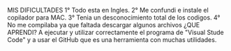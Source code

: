 MIS DIFICULTADES
1° Todo esta en Ingles.
2° Me confundi e instale el copilador para MAC.
3° Tenia un desconocimiento total de los codigos.
4° No me compilaba ya que faltada descargar algunos archivos
 ¿QUE APRENDI?
 A ejecutar y utilizar correctamente el programa de "Visual Stude Code" y a usar el GitHub que es una herramienta con muchas utilidades.